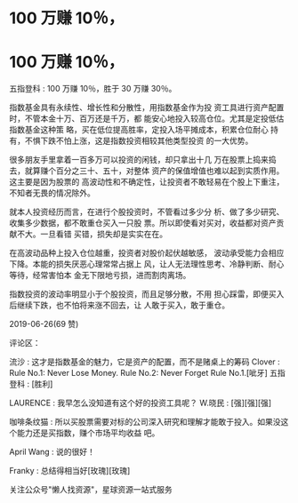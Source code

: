# 100 万赚 10％，

# 100 万赚 10％，

五指登科 : 100 万赚 10％，胜于 30 万赚 30％。

指数基金具有永续性、增长性和分散性，用指数基金作为投 资工具进行资产配置时，不管本金十万、百万还是千万，都 能安心地投入较高仓位。尤其是定投低估指数基金这种策 略，买在低位提高胜率，定投入场平摊成本，积累仓位耐心 持有，不惧下跌不怕上涨，这是指数投资相较其他类型投资 的一大优势。

很多朋友手里拿着一百多万可以投资的闲钱，却只拿出十几 万在股票上捣来捣去，就算赚个百分之三十、五十，对整体 资产的保值增值也难以起到实质作用。这主要是因为股票的 高波动性和不确定性，让投资者不敢轻易在个股上下重注， 不知者无畏的情况除外。

就本人投资经历而言，在进行个股投资时，不管看过多少分 析、做了多少研究、收集多少数据，都不敢重仓买入一只股 票。所以即使看对买对，收益都对资产贡献不大。一旦看错 买错，损失却是实实在在。

在高波动品种上投入仓位越重，投资者对股价起伏越敏感， 波动承受能力会相应下降。本能的损失厌恶心理常常占据上 风，让人无法理性思考、冷静判断、耐心等待，经常害怕本 金无下限地亏损，进而割肉离场。

指数投资的波动率明显小于个股投资，而且足够分散，不用 担心踩雷，即便买入后继续下跌，也不怕将来涨不回去，让 人敢于买入，敢于重仓。

2019-06-26(69 赞)

评论区：

流沙 : 这才是指数基金的魅力，它是资产的配置，而不是赌桌上的筹码 Clover : Rule No.1: Never Lose Money. Rule No.2: Never Forget Rule No.1.[呲牙] 五指登科 : [胜利]

LAURENCE : 我早怎么没知道有这个好的投资工具呢？ W.晓民 : [强][强][强]

咖啡条纹猫 : 所以买股票需要对标的公司深入研究和理解才能敢于投入。如果没这个能力还是买指数，赚个市场平均收益 吧。

April Wang : 说的很好！

Franky : 总结得相当好[玫瑰][玫瑰]

关注公众号"懒人找资源"，星球资源一站式服务